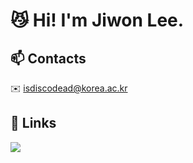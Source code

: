 # 😼 Hi! I'm Jiwon Lee.


## 📫 Contacts
✉️ isdiscodead@korea.ac.kr


## 🔗 Links

<a href="https://isdiscodead.notion.site/94becfe970c34dc48b7651869e3f7704" target="_blank">
  <img src="https://img.shields.io/badge/Portfolio-000000?style= flat&logo=Notion&logoColor=ffffff"/>
</a>
